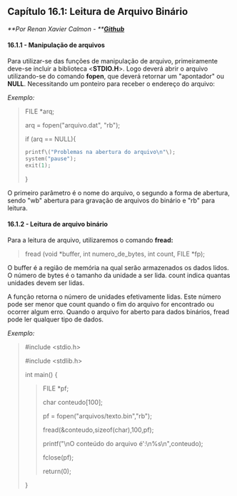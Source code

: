 ## Capítulo 16.1: Leitura de Arquivo Binário

_**Por Renan Xavier Calmon - **_[_**Github**_](https://github.com/Renanxc)

#### 16.1.1 - Manipulação de arquivos

Para utilizar-se das funções de manipulação de arquivo, primeiramente deve-se incluir a biblioteca &lt;**STDIO.H**&gt;. Logo deverá abrir o arquivo utilizando-se do comando **fopen**, que deverá retornar um "apontador" ou **NULL**. Necessitando um ponteiro para receber o endereço do arquivo:

_Exemplo:_

> FILE \*arq;
>
> arq = fopen\("arquivo.dat", "rb"\);
>
> if \(arq == NULL\){
>
> ```c
> printf\("Problemas na abertura do arquivo\n"\);
> system("pause");
> exit(1);
> ```
>
> }

O primeiro parâmetro é o nome do arquivo, o segundo a forma de abertura, sendo "wb" abertura para gravação de arquivos do binário e "rb" para leitura.

#### 16.1.2 - Leitura de arquivo binário

Para a leitura de arquivo, utilizaremos o comando **fread:**

> fread \(void \*buffer, int numero\_de\_bytes, int count, FILE \*fp\);

O buffer é a região de memória na qual serão armazenados os dados lidos. O número de bytes é o tamanho da unidade a ser lida. count indica quantas unidades devem ser lidas.

A função retorna o número de unidades efetivamente lidas. Este número pode ser menor que count quando o fim do arquivo for encontrado ou ocorrer algum erro. Quando o arquivo for aberto para dados binários, fread pode ler qualquer tipo de dados.

_Exemplo:_

> \#include &lt;stdio.h&gt;
>
>  \#include &lt;stdlib.h&gt;
>
> int main\(\) {
>
> > FILE \*pf;
> >
> > char conteudo\[100\];
> >
> > pf = fopen\("arquivos/texto.bin","rb"\);
> >
> > fread\(&conteudo,sizeof\(char\),100,pf\);
> >
> > printf\("\nO conteúdo do arquivo é':\n%s\n",conteudo\);
> >
> > fclose\(pf\);
> >
> > return\(0\);
>
> }




